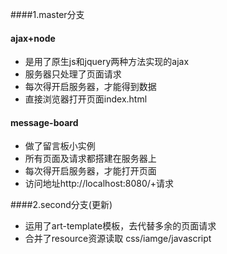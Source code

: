 
####1.master分支
#### ajax+node
- 是用了原生js和jquery两种方法实现的ajax
- 服务器只处理了页面请求
- 每次得开启服务器，才能得到数据
- 直接浏览器打开页面index.html

#### message-board
 - 做了留言板小实例
 - 所有页面及请求都搭建在服务器上
 - 每次得开启服务器，才能打开页面
 - 访问地址http://localhost:8080/+请求
 
 ####2.second分支(更新)
 - 运用了art-template模板，去代替多余的页面请求
 - 合并了resource资源读取 css/iamge/javascript
 
